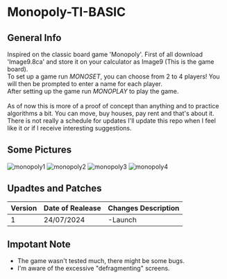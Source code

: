 # Monopoly-TI-BASIC

## General Info
Inspired on the classic board game 'Monopoly'. 
First of all download 'Image9.8ca' and store it on your calculator as Image9 (This is the game board).
<br>To set up a game run *MONOSET*, you can choose from 2 to 4 players! You will then be prompted to enter a name for each player.
<br>After setting up the game run *MONOPLAY* to play the game.
<br>
<br>As of now this is more of a proof of concept than anything and to practice algorithms a bit. You can move, buy houses, pay rent and that's about it.
<br>There is not really a schedule for updates I'll update this repo when I feel like it or if I receive interesting suggestions.



## Some Pictures
![monopoly1](https://github.com/user-attachments/assets/f4ed50f6-ea48-496d-80d2-1e1462873418)
![monopoly2](https://github.com/user-attachments/assets/20c5d666-20fd-4d12-8410-a391419d9f0b)
![monopoly3](https://github.com/user-attachments/assets/ebb8e7e8-62fa-4215-83fe-6158689247b3)
![monopoly4](https://github.com/user-attachments/assets/6e8a22e1-0c35-425f-b615-628cc76bc26f)


## Upadtes and Patches

|    Version    | Date of Realease | Changes Description |
| ------------- | ------------------- | -------- |
| 1  | 24/07/2024 | -Launch  |

## Impotant Note
* The game wasn't tested much, there might be some bugs.
* I'm aware of the excessive "defragmenting" screens.
